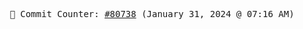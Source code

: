 <p align="center">
    <samp>
        📮 Commit Counter: <a href="https://github.com/Javascript-void0/Javascript-void0/commits/main">#80738</a> (January 31, 2024 @ 07:16 AM)
    </samp>
</p>